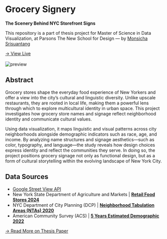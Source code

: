 # Grocery Signery

**The Scenery Behind NYC Storefront Signs**
<br>

This repository is a part of thesis project for Master of Science in Data Visualization, at Parsons The New School for Design — by [Monsicha Srisuantang](https://monsicha.info/)
<br>

[→ View Live](https://monsichasris.github.io/thesis/)
<br>
<br>
![preview](https://github.com/user-attachments/assets/f6ce498b-e987-43e1-a499-512d11b02472)

## Abstract

Grocery stores shape the everyday food experience of New Yorkers and offer a view into the city’s cultural and linguistic diversity. Unlike upscale restaurants, they are rooted in local life, making them a powerful lens through which to explore multicultural identity in urban space. This project investigates how grocery store names and signage reflect neighborhood identity and communicate cultural values.

Using data visualization, it maps linguistic and visual patterns across city neighborhoods alongside demographic indicators such as race, age, and income. By analyzing name structures and signage aesthetics—such as color, typography, and language—the study reveals how design choices express identity and reflect the communities they serve. In doing so, the project positions grocery signage not only as functional design, but as a form of cultural storytelling within the evolving landscape of New York City.

## Data Sources

- [Google Street View API](https://developers.google.com/maps/documentation/streetview/overview)
- New York State Department of Agriculture and Markets | [**Retail Food Stores 2024**](https://data.ny.gov/Economic-Development/Retail-Food-Stores/9a8c-vfzj/about_data)
- NYC Department of City Planning (DCP) | [**Neighborhood Tabulation Areas (NTAs) 2020**](https://www.nyc.gov/content/planning/pages/resources/datasets/neighborhood-tabulation#overview)
- American Community Survey (ACS) | [**5 Years Estimated Demographic 2022**](https://www.nyc.gov/content/planning/pages/resources/datasets/american-community-survey)

[→ Read More on Thesis Paper](https://github.com/monsichasris/thesis/blob/main/paper.pdf)
